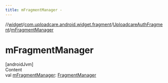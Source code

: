 ```yaml
---
title: mFragmentManager -
---
```

//[widget](../../index.md)/[com.uploadcare.android.widget.fragment](../index.md)/[UploadcareAuthFragment](index.md)/[mFragmentManager](m-fragment-manager.md)



# mFragmentManager  
[androidJvm]  
Content  
val [mFragmentManager](m-fragment-manager.md): [FragmentManager](https://developer.android.com/reference/kotlin/androidx/fragment/app/FragmentManager.html)  



